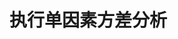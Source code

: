 <!--
 * @Github       : https://github.com/superzhc/BigData-A-Question
 * @Author       : SUPERZHC
 * @CreateDate   : 2020-11-27 17:32:18
 * @LastEditTime : 2020-11-27 17:32:19
 * @Copyright 2020 SUPERZHC
-->
# 执行单因素方差分析